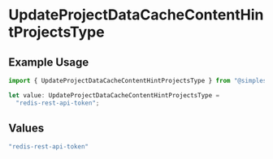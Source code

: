 # UpdateProjectDataCacheContentHintProjectsType

## Example Usage

```typescript
import { UpdateProjectDataCacheContentHintProjectsType } from "@simplesagar/vercel/models/updateprojectdatacacheop.js";

let value: UpdateProjectDataCacheContentHintProjectsType =
  "redis-rest-api-token";
```

## Values

```typescript
"redis-rest-api-token"
```